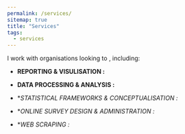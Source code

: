 ```yaml
---
permalink: /services/
sitemap: true
title: "Services"
tags:
  - services
---
```


I work with organisations looking to , including:
  
  * **REPORTING & VISULISATION :** 

  * **DATA PROCESSING & ANALYSIS :**   

  * **STATISTICAL FRAMEWORKS & CONCEPTUALISATION :*
  
  * **ONLINE SURVEY DESIGN & ADMINISTRATION :*

  * **WEB SCRAPING :*
